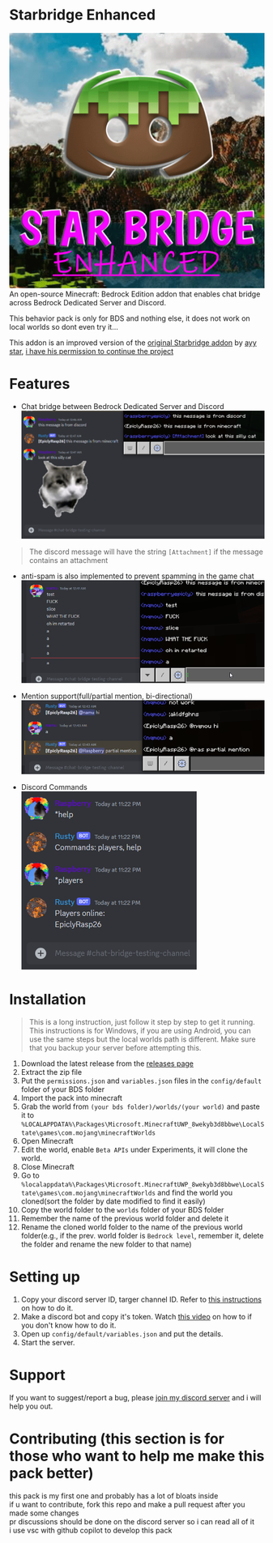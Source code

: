 # Starbridge Enhanced
![icon](pack_icon.png)
An open-source Minecraft: Bedrock Edition addon that enables chat bridge across Bedrock Dedicated Server and Discord. 

This behavior pack is only for BDS and nothing else, it does not work on local worlds so dont even try it...

This addon is an improved version of the [original Starbridge addon](https://mcpedl.com/starbridge/) by [ayy star](https://starstudios.tech/), [i have his permission to continue the project](screenies/permission.png)

# Features
- Chat bridge between Bedrock Dedicated Server and Discord<br>
![Feature 1](screenies/f1.png)
> The discord message will have the string `[Attachment]` if the message contains an attachment<br>

- anti-spam  is also implemented to prevent spamming in the game chat
![Feature 1.1](screenies/f1.1.png)<br>

- Mention support(full/partial mention, bi-directional)<br>
![Feature 2](screenies/f2.png)

- Discord Commands<br>
![Feature 3](screenies/f3.png)

# Installation
> This is a long instruction, just follow it step by step to get it running.<br>
> This instructions is for Windows, if you are using Android, you can use the same steps but the local worlds path is different.
> Make sure that you backup your server before attempting this.
1. Download the latest release from the [releases page](https://github.com/EpiclyRaspberry/Starbridge-Enhanced/releases)
2. Extract the zip file
3. Put the `permissions.json` and `variables.json` files in the `config/default` folder of your BDS folder
4. Import the pack into minecraft
5. Grab the world from `(your bds folder)/worlds/(your world)` and paste it to  `%LOCALAPPDATA%\Packages\Microsoft.MinecraftUWP_8wekyb3d8bbwe\LocalState\games\com.mojang\minecraftWorlds`
6. Open Minecraft
7. Edit the world, enable `Beta APIs` under Experiments, it will clone the world.
8. Close Minecraft
9. Go to `%localappdata%\Packages\Microsoft.MinecraftUWP_8wekyb3d8bbwe\LocalState\games\com.mojang\minecraftWorlds` and find the world you cloned(sort the folder by date modified to find it easily)
10. Copy the world folder to the `worlds` folder of your BDS folder
11. Remember the name of the previous world folder and delete it
12. Rename the cloned world folder to the name of the previous world folder(e.g., if the prev. world folder is `Bedrock level`, remember it, delete the folder and rename the new folder to that name)

# Setting up
1. Copy your discord server ID, targer channel ID. Refer to [this instructions](https://support.discord.com/hc/en-us/articles/206346498-Where-can-I-find-my-User-Server-Message-ID) on how to do it.
2. Make a discord bot and copy it's token. Watch [this video](https://www.youtube.com/watch?v=aI4OmIbkJH8) on how to if you don't know how to do it.
3. Open up `config/default/variables.json` and put the details.
4. Start the server.

# Support
If you want to suggest/report a bug, please [join my discord server](https://discord.gg/NX6GhDEnDk) and i will help you out.

# Contributing (this section is for those who want to help me make this pack better)
this pack is my first one and probably has a lot of bloats inside<br> 
if u want to contribute, fork this repo and make a pull request after you made some changes<br>
pr discussions should be done on the discord server so i can read all of it<br>
i use vsc with github copilot to develop this pack